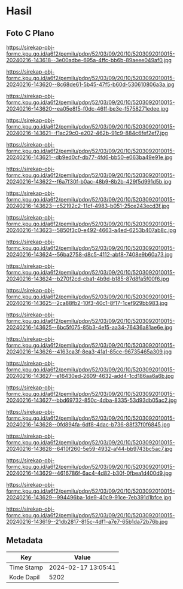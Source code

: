 # Hasil

## Foto C Plano

https://sirekap-obj-formc.kpu.go.id/a6f2/pemilu/pdpr/52/03/09/20/10/5203092010015-20240216-143618--3e00adbe-695a-4ffc-bb6b-89aeee049af0.jpg

https://sirekap-obj-formc.kpu.go.id/a6f2/pemilu/pdpr/52/03/09/20/10/5203092010015-20240216-143620--8c68de61-5b45-47f5-b60d-530610806a3a.jpg

https://sirekap-obj-formc.kpu.go.id/a6f2/pemilu/pdpr/52/03/09/20/10/5203092010015-20240216-143620--ea05e8f5-f0dc-46ff-be3e-f5758271edee.jpg

https://sirekap-obj-formc.kpu.go.id/a6f2/pemilu/pdpr/52/03/09/20/10/5203092010015-20240216-143621--f1ac29c0-e202-462b-91c9-884c6fef2ef7.jpg

https://sirekap-obj-formc.kpu.go.id/a6f2/pemilu/pdpr/52/03/09/20/10/5203092010015-20240216-143621--db9ed0cf-db77-4fd6-bb50-e063ba49e91e.jpg

https://sirekap-obj-formc.kpu.go.id/a6f2/pemilu/pdpr/52/03/09/20/10/5203092010015-20240216-143622--f6a7f30f-b0ac-48b9-8b2b-429f5d991d5b.jpg

https://sirekap-obj-formc.kpu.go.id/a6f2/pemilu/pdpr/52/03/09/20/10/5203092010015-20240216-143623--c52192c2-11cf-4983-b051-25ce243ecd3f.jpg

https://sirekap-obj-formc.kpu.go.id/a6f2/pemilu/pdpr/52/03/09/20/10/5203092010015-20240216-143623--5850f3c0-e492-4663-a4ed-6253b407ab8c.jpg

https://sirekap-obj-formc.kpu.go.id/a6f2/pemilu/pdpr/52/03/09/20/10/5203092010015-20240216-143624--56ba2758-d8c5-4112-abf8-7408e9b60a73.jpg

https://sirekap-obj-formc.kpu.go.id/a6f2/pemilu/pdpr/52/03/09/20/10/5203092010015-20240216-143624--b270f2cd-cba1-4b9d-b185-87d8fa5f00f6.jpg

https://sirekap-obj-formc.kpu.go.id/a6f2/pemilu/pdpr/52/03/09/20/10/5203092010015-20240216-143625--2ca88fb2-10f3-40c1-8f17-1cef929bb983.jpg

https://sirekap-obj-formc.kpu.go.id/a6f2/pemilu/pdpr/52/03/09/20/10/5203092010015-20240216-143625--6bc5f075-85b3-4e15-aa34-76436a81ae6e.jpg

https://sirekap-obj-formc.kpu.go.id/a6f2/pemilu/pdpr/52/03/09/20/10/5203092010015-20240216-143626--4163ca3f-8ea3-41a1-85ce-96735465a309.jpg

https://sirekap-obj-formc.kpu.go.id/a6f2/pemilu/pdpr/52/03/09/20/10/5203092010015-20240216-143627--e16430ed-2609-4632-add4-1cd186aa6a6b.jpg

https://sirekap-obj-formc.kpu.go.id/a6f2/pemilu/pdpr/52/03/09/20/10/5203092010015-20240216-143627--bbd69732-850c-4dba-8335-53d93db05ac2.jpg

https://sirekap-obj-formc.kpu.go.id/a6f2/pemilu/pdpr/52/03/09/20/10/5203092010015-20240216-143628--0fd894fa-6df8-4dac-b736-88f37f0f6845.jpg

https://sirekap-obj-formc.kpu.go.id/a6f2/pemilu/pdpr/52/03/09/20/10/5203092010015-20240216-143628--6410f260-5e59-4932-af44-bb9743bc5ac7.jpg

https://sirekap-obj-formc.kpu.go.id/a6f2/pemilu/pdpr/52/03/09/20/10/5203092010015-20240216-143629--4616786f-6ac4-4d82-b30f-0fbea1d400d9.jpg

https://sirekap-obj-formc.kpu.go.id/a6f2/pemilu/pdpr/52/03/09/20/10/5203092010015-20240216-143629--994496ba-1de9-40c9-91ce-7eb391d1bfce.jpg

https://sirekap-obj-formc.kpu.go.id/a6f2/pemilu/pdpr/52/03/09/20/10/5203092010015-20240216-143619--21db2817-815c-4df1-a7e7-65b1da72b76b.jpg


## Metadata

| Key        | Value               |
| ---------- | ------------------- |
| Time Stamp | 2024-02-17 13:05:41 |
| Kode Dapil | 5202                |



